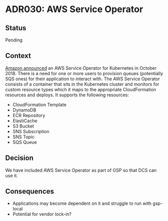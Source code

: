 # ADR030: AWS Service Operator

## Status

Pending

## Context

[Amazon announced](https://aws.amazon.com/blogs/opensource/aws-service-operator-kubernetes-available/) an AWS Service Operator for Kubernetes in October 2018.
There is a need for one or more users to provision queues (potentially SQS ones) for their application to interact with.
The AWS Service Operator consists of a container that sits in the Kubernetes cluster and monitors for custom resource types which it maps to the appropriate CloudFormation resources and deploys.
It supports the following resources:
* CloudFormation Template
* DynamoDB
* ECR Repository
* ElastiCache
* S3 Bucket
* SNS Subscription
* SNS Topic
* SQS Queue

## Decision

We have included AWS Service Operator as part of GSP so that DCS can use it.

## Consequences

* Applications may become dependent on it and struggle to run with gsp-local
* Potential for vendor lock-in?
